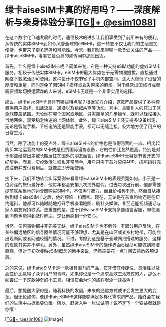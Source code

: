 # 绿卡aiseSIM卡真的好用吗？——深度解析与亲身体验分享[[TG💪+ @esim1088](https://t.me/s/esim1088)]

在这个数字化飞速发展的时代，通信技术的进步让我们享受到了前所未有的便利。从传统的实体SIM卡到如今风靡全球的eSIM卡，这一转变不仅让我们的生活更加便捷，也带来了更多选择和可能性。今天，我们就来聊聊一款备受关注的产品——绿卡aiseSIM卡，看看它是否真的如传闻中那般出色。

首先，什么是绿卡aiseSIM卡呢？简单来说，它是一种支持eSIM功能的虚拟SIM卡服务。相较于传统实体SIM卡，eSIM卡的最大优势在于无需物理插拔，直接通过网络下载激活即可使用。这种设计不仅节省了手机内部空间，还大大降低了设备的厚度和重量，同时避免了因SIM卡损坏或丢失带来的麻烦。对于经常出国旅行或者需要频繁切换运营商的人来说，eSIM卡无疑是一个非常实用的选择。

那么，绿卡aiseSIM卡具体有哪些特点呢？根据官方介绍，这款产品提供了多种套餐供用户选择，包括流量、通话以及数据共享等功能。其中，最吸引人的莫过于其全球覆盖范围。无论你在哪个国家或地区，只需简单的几步操作，就可以轻松接入当地网络，享受稳定快速的上网体验。此外，绿卡aiseSIM卡还支持多设备绑定，无论是智能手机、平板电脑还是智能手表，都可以无缝连接，极大地方便了用户的日常生活。

当然，除了功能上的亮点外，绿卡aiseSIM卡的价格也是值得称赞的一点。相比起购买本地运营商的SIM卡或是租赁国际漫游设备，它的性价比显然更高。特别是对于那些经常出差或长期居住在国外的朋友而言，绿卡aiseSIM卡无疑是节省开支的好帮手。而且，它的激活过程也非常简单，用户只需下载对应的APP，按照指引完成注册并支付费用后，就能立即开始使用。

接下来，我们不妨结合实际案例来看看绿卡aiseSIM卡的表现究竟如何。小王是一位资深的旅行爱好者，他每年都会安排几次海外度假。过去每次出行前，他都需要提前联系当地的运营商购买SIM卡，不仅耗时费力，而且价格也不菲。然而自从接触到绿卡aiseSIM卡之后，他的烦恼一扫而空。现在，无论是在东京购物还是在纽约逛街，他都可以随时随地打开手机查看地图、刷社交媒体，甚至还能视频通话与家人朋友保持联系。更重要的是，由于绿卡aiseSIM卡支持多国语言客服，即使遇到问题也能得到及时解决，这让他感到十分安心。

当然，任何事物都并非完美无缺，绿卡aiseSIM卡也不例外。有部分用户反映，在某些偏远地区的信号覆盖情况可能不够理想，尤其是在山区或者乡村地带，可能会出现断网或者网速较慢的情况。不过，考虑到这是基于全球网络搭建的服务，这样的现象其实并不罕见。另外，虽然绿卡aiseSIM卡的操作界面已经尽可能做到简洁直观，但对于初次接触eSIM概念的新手来说，仍然需要花一点时间去熟悉各项设置。

总的来说，绿卡aiseSIM卡是一款极具潜力的产品，它凭借其便捷性、灵活性以及高性价比赢得了众多用户的青睐。如果你也是一个追求高效生活方式的人，那么不妨尝试一下这款神奇的小工具。相信它会为你的旅程增添一抹亮色！

最后，想提醒大家的是，随着科技的发展，未来的通信方式或许会发生更大的变革。但无论如何，像绿卡aiseSIM卡这样能够满足多样化需求的产品，始终会在我们的生活中占据重要位置。所以，赶紧入手一张试试吧！说不定下一个受益者就是你哦！

[[TG💪+ @esim1088](https://t.me/s/esim1088) ![Image](https://i.postimg.cc/4NQfJmqS/Snipaste-2025-05-13-00-14-12.png)]